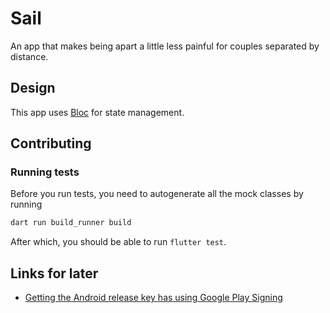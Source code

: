 # Sail

An app that makes being apart a little less painful for couples separated by distance.

## Design

This app uses [Bloc](https://bloclibrary.dev/#/) for state management.

## Contributing

### Running tests

Before you run tests, you need to autogenerate all the mock classes by running

```dart
dart run build_runner build
```

After which, you should be able to run `flutter test`.

## Links for later

- [Getting the Android release key has using Google Play Signing](https://stackoverflow.com/questions/44355452/google-play-app-signing-key-hash/44448437#44448437)
